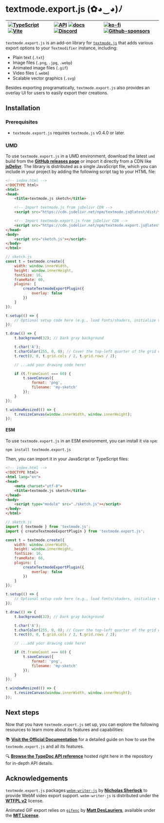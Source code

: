 # textmode.export.js (✿◕‿◕)ﾉ

<div align="center">

| [![TypeScript](https://img.shields.io/badge/TypeScript-3178C6?logo=typescript&logoColor=white)](https://www.typescriptlang.org/) [![Vite](https://img.shields.io/badge/Vite-646CFF?logo=vite&logoColor=white)](https://vitejs.dev/) | [![API](https://img.shields.io/badge/API-typedoc-3178c6?logo=typescript&logoColor=white)](docs/README.md) [![docs](https://img.shields.io/badge/docs-vitepress-646cff?logo=vitepress&logoColor=white)](https://code.textmode.art/docs/exporting.html) [![Discord](https://img.shields.io/discord/1357070706181017691?color=5865F2&label=Discord&logo=discord&logoColor=white)](https://discord.gg/sjrw8QXNks) | [![ko-fi](https://shields.io/badge/ko--fi-donate-ff5f5f?logo=ko-fi)](https://ko-fi.com/V7V8JG2FY) [![Github-sponsors](https://img.shields.io/badge/sponsor-30363D?logo=GitHub-Sponsors&logoColor=#EA4AAA)](https://github.com/sponsors/humanbydefinition) |
|:-------------|:-------------|:-------------|

</div>

`textmode.export.js` is an add-on library for [`textmode.js`](https://github.com/humanbydefinition/textmode.js) that adds various export options to your `Textmodifier` instance, including:
- Plain text (`.txt`)
- Image files (`.png`, `.jpg`, `.webp`)
- Animated image files (`.gif`)
- Video files (`.webm`)
- Scalable vector graphics (`.svg`)

Besides exporting programatically, `textmode.export.js` also provides an overlay UI for users to easily export their creations.

## Installation

### Prerequisites
- `textmode.export.js` requires `textmode.js` v0.4.0 or later.

### UMD

To use `textmode.export.js` in a UMD environment, download the latest `umd` build from the [**GitHub releases page**](https://github.com/humanbydefinition/textmode.export.js/releases/) or import it directly from a CDN like [**jsDelivr**](https://www.jsdelivr.com/package/npm/textmode.export.js). The library is distributed as a single JavaScript file, which you can include in your project by adding the following script tag to your HTML file:

```html
<!-- index.html -->
<!DOCTYPE html>
<html>
<head>
    <title>textmode.js sketch</title>

    <!-- Import textmode.js from jsDelivr CDN -->
    <script src="https://cdn.jsdelivr.net/npm/textmode.js@latest/dist/textmode.umd.js"></script>

    <!-- Import textmode.export.js from jsDelivr CDN -->
    <script src="https://cdn.jsdelivr.net/npm/textmode.export.js@latest/dist/textmode.export.umd.js"></script>
</head>
<body>
    <script src="sketch.js"></script>
</body>
</html>
```

```javascript
// sketch.js
const t = textmode.create({
    width: window.innerWidth,
    height: window.innerHeight,
    fontSize: 16,
    frameRate: 60,
    plugins: [
        createTextmodeExportPlugin({
            overlay: false
        })
    ]
});

t.setup(() => {
    // Optional setup code here (e.g., load fonts/shaders, initialize variables that access 't')
});

t.draw(() => {
    t.background(32); // Dark gray background

    t.char('A');
    t.charColor(255, 0, 0); // Cover the top-left quarter of the grid with a rectangle of red 'A's
    t.rect(0, 0, t.grid.cols / 2, t.grid.rows / 2);

    // ...add your drawing code here!

    if (t.frameCount === 60) {
        t.saveCanvas({
            format: 'png',
            filename: 'my-sketch'
        });
    }
});

t.windowResized(() => {
    t.resizeCanvas(window.innerWidth, window.innerHeight);
});
```

#### ESM

To use `textmode.export.js` in an ESM environment, you can install it via `npm`:

```bash
npm install textmode.export.js
```

Then, you can import it in your JavaScript or TypeScript files:

```html
<!-- index.html -->
<!DOCTYPE html>
<html lang="en">
<head>
    <meta charset="utf-8">
    <title>textmode.js sketch</title>
</head>
<body>
    <script type="module" src="./sketch.js"></script>
</body>
</html>
```

```javascript
// sketch.js
import { textmode } from 'textmode.js';
import { createTextmodeExportPlugin } from 'textmode.export.js';

const t = textmode.create({
    width: window.innerWidth,
    height: window.innerHeight,
    fontSize: 16,
    frameRate: 60,
    plugins: [
        createTextmodeExportPlugin({
            overlay: false
        })
    ]
});

t.setup(() => {
    // Optional setup code here (e.g., load fonts/shaders, initialize variables that access 't')
});

t.draw(() => {
    t.background(32); // Dark gray background

    t.char('A');
    t.charColor(255, 0, 0); // Cover the top-left quarter of the grid with a rectangle of red 'A's
    t.rect(0, 0, t.grid.cols / 2, t.grid.rows / 2);

    // ...add your drawing code here!

    if (t.frameCount === 60) {
        t.saveCanvas({
            format: 'png',
            filename: 'my-sketch'
        });
    }
});

t.windowResized(() => {
    t.resizeCanvas(window.innerWidth, window.innerHeight);
});
```

## Next steps

Now that you have `textmode.export.js` set up, you can explore the following resources to learn more about its features and capabilities:

📚 **[Visit the Official Documentation](https://code.textmode.art/docs/exporting.html)** for a detailed guide on how to use the `textmode.export.js` and all its features.

🔍 **[Browse the TypeDoc API reference](docs/README.md)** hosted right here in the repository for in-depth API details.

## Acknowledgements

`textmode.export.js` packages [`webm-writer-js`](https://github.com/thenickdude/webm-writer-js) by [**Nicholas Sherlock**](https://github.com/thenickdude) to provide WebM video export support. `webm-writer-js` is distributed under the [**WTFPL v2**](https://en.wikipedia.org/wiki/WTFPL) license.

Animated GIF export relies on [`gifenc`](https://github.com/mattdesl/gifenc) by [**Matt DesLauriers**](https://github.com/mattdesl), available under the [**MIT License**](https://opensource.org/licenses/MIT).